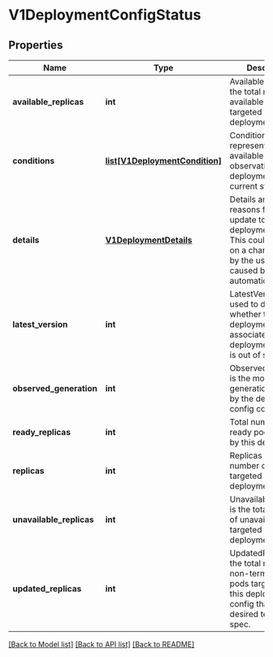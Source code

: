 # V1DeploymentConfigStatus

## Properties
Name | Type | Description | Notes
------------ | ------------- | ------------- | -------------
**available_replicas** | **int** | AvailableReplicas is the total number of available pods targeted by this deployment config. | 
**conditions** | [**list[V1DeploymentCondition]**](V1DeploymentCondition.md) | Conditions represents the latest available observations of a deployment config&#39;s current state. | [optional] 
**details** | [**V1DeploymentDetails**](V1DeploymentDetails.md) | Details are the reasons for the update to this deployment config. This could be based on a change made by the user or caused by an automatic trigger | [optional] 
**latest_version** | **int** | LatestVersion is used to determine whether the current deployment associated with a deployment config is out of sync. | 
**observed_generation** | **int** | ObservedGeneration is the most recent generation observed by the deployment config controller. | 
**ready_replicas** | **int** | Total number of ready pods targeted by this deployment. | [optional] 
**replicas** | **int** | Replicas is the total number of pods targeted by this deployment config. | 
**unavailable_replicas** | **int** | UnavailableReplicas is the total number of unavailable pods targeted by this deployment config. | 
**updated_replicas** | **int** | UpdatedReplicas is the total number of non-terminated pods targeted by this deployment config that have the desired template spec. | 

[[Back to Model list]](../README.md#documentation-for-models) [[Back to API list]](../README.md#documentation-for-api-endpoints) [[Back to README]](../README.md)



